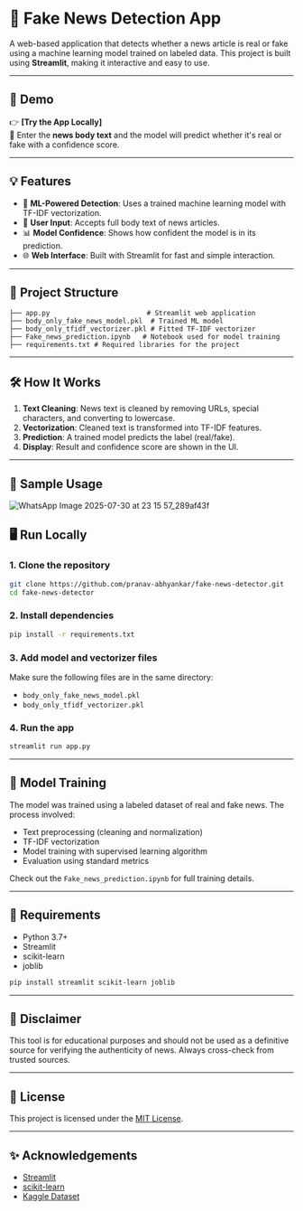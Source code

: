 # 📰 Fake News Detection App

A web-based application that detects whether a news article is real or fake using a machine learning model trained on labeled data. This project is built using **Streamlit**, making it interactive and easy to use.

---

## 🚀 Demo

👉 **[Try the App Locally]**  
📌 Enter the **news body text** and the model will predict whether it's real or fake with a confidence score.

---

## 💡 Features

- 🧠 **ML-Powered Detection**: Uses a trained machine learning model with TF-IDF vectorization.
- 💬 **User Input**: Accepts full body text of news articles.
- 📊 **Model Confidence**: Shows how confident the model is in its prediction.
- 🌐 **Web Interface**: Built with Streamlit for fast and simple interaction.

---

## 📂 Project Structure

```
├── app.py                        # Streamlit web application
├── body_only_fake_news_model.pkl  # Trained ML model
├── body_only_tfidf_vectorizer.pkl # Fitted TF-IDF vectorizer
├── Fake_news_prediction.ipynb   # Notebook used for model training
├── requirements.txt # Required libraries for the project
```

---

## 🛠️ How It Works

1. **Text Cleaning**: News text is cleaned by removing URLs, special characters, and converting to lowercase.
2. **Vectorization**: Cleaned text is transformed into TF-IDF features.
3. **Prediction**: A trained model predicts the label (real/fake).
4. **Display**: Result and confidence score are shown in the UI.

---

## 🧪 Sample Usage

![WhatsApp Image 2025-07-30 at 23 15 57_289af43f](https://github.com/user-attachments/assets/edf5d3c3-1244-4827-9799-6357aff10f13)



## 🖥️ Run Locally

### 1. Clone the repository
```bash
git clone https://github.com/pranav-abhyankar/fake-news-detector.git
cd fake-news-detector
```

### 2. Install dependencies
```bash
pip install -r requirements.txt
```

### 3. Add model and vectorizer files
Make sure the following files are in the same directory:
- `body_only_fake_news_model.pkl`
- `body_only_tfidf_vectorizer.pkl`

### 4. Run the app
```bash
streamlit run app.py
```

---


## 🧠 Model Training

The model was trained using a labeled dataset of real and fake news. The process involved:
- Text preprocessing (cleaning and normalization)
- TF-IDF vectorization
- Model training with supervised learning algorithm
- Evaluation using standard metrics

Check out the `Fake_news_prediction.ipynb` for full training details.

---

## 🧾 Requirements

- Python 3.7+
- Streamlit
- scikit-learn
- joblib

```bash
pip install streamlit scikit-learn joblib
```

---

## 📌 Disclaimer

This tool is for educational purposes and should not be used as a definitive source for verifying the authenticity of news. Always cross-check from trusted sources.

---

## 📄 License

This project is licensed under the [MIT License](LICENSE).

---

## ✨ Acknowledgements

- [Streamlit](https://streamlit.io)
- [scikit-learn](https://scikit-learn.org/)
- [Kaggle Dataset](https://www.kaggle.com/datasets/bhavikjikadara/fake-news-detection/data)


